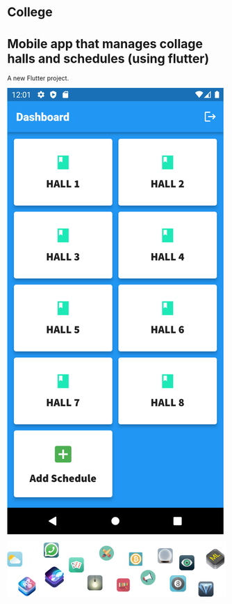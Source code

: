 
# College
Mobile app that manages collage halls and schedules (using flutter)
=======

A new Flutter project.

![Finished App](https://github.com/abdallah-abuzead/Images/blob/main/College/7.png)

![End Banner](https://github.com/abdallah-abuzead/Images/blob/main/readme-end-banner.png)

